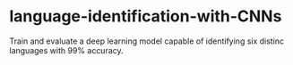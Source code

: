 # language-identification-with-CNNs
Train and evaluate a deep learning model capable of identifying six distinc languages with 99% accuracy.
